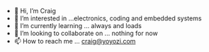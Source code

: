 - 👋 Hi, I’m Craig
- 👀 I’m interested in ...electronics, coding and embedded systems
- 🌱 I’m currently learning ... always and loads
- 💞️ I’m looking to collaborate on ... nothing for now
- 📫 How to reach me ... craig@yoyozi.com

<!---
yoyozi/yoyozi is a ✨ special ✨ repository because its `README.md` (this file) appears on your GitHub profile.
You can click the Preview link to take a look at your changes.
--->
